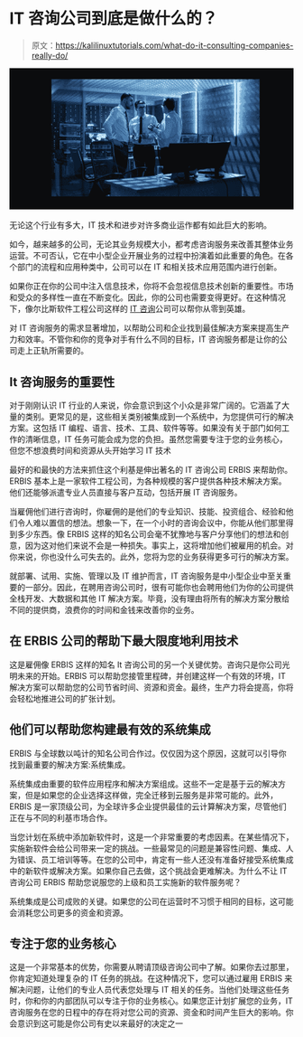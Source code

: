# IT 咨询公司到底是做什么的？

> 原文：<https://kalilinuxtutorials.com/what-do-it-consulting-companies-really-do/>

[![What Do IT Consulting Companies Really Do?](img/f249dd0b4e1ed0b4f2f52c25c6643a65.png "What Do IT Consulting Companies Really Do?")](https://1.bp.blogspot.com/-SLfA2qgSSLM/X_X2rvQrsCI/AAAAAAAALkc/fm_n2xKHhssxv_0vmi2wQvglEMq_M9MfwCLcBGAsYHQ/s16000/Consul.PNG)

无论这个行业有多大，IT 技术和进步对许多商业运作都有如此巨大的影响。

如今，越来越多的公司，无论其业务规模大小，都考虑咨询服务来改善其整体业务运营。不可否认，它在中小型企业开展业务的过程中扮演着如此重要的角色。在各个部门的流程和应用种类中，公司可以在 IT 和相关技术应用范围内进行创新。

如果你正在你的公司中注入信息技术，你将不会忽视信息技术创新的重要性。市场和受众的多样性一直在不断变化。因此，你的公司也需要变得更好。在这种情况下，像尔比斯软件工程公司这样的 [IT 咨询](https://erbis.com/services/it-consulting)公司可以帮你从零到英雄。

对 IT 咨询服务的需求显著增加，以帮助公司和企业找到最佳解决方案来提高生产力和效率。不管你和你的竞争对手有什么不同的目标，IT 咨询服务都是让你的公司走上正轨所需要的。

## **It 咨询服务的重要性**

对于刚刚认识 IT 行业的人来说，你会意识到这个小众是非常广阔的。它涵盖了大量的类别。更常见的是，这些相关类别被集成到一个系统中，为您提供可行的解决方案。这包括 IT 编程、语言、技术、工具、软件等等。如果没有关于部门如何工作的清晰信息，IT 任务可能会成为您的负担。虽然您需要专注于您的业务核心，但您不想浪费时间和资源从头开始学习 IT 技术

最好的和最快的方法来抓住这个利基是伸出著名的 IT 咨询公司 ERBIS 来帮助你。ERBIS 基本上是一家软件工程公司，为各种规模的客户提供各种技术解决方案。他们还能够派遣专业人员直接与客户互动，包括开展 IT 咨询服务。

当雇佣他们进行咨询时，你雇佣的是他们的专业知识、技能、投资组合、经验和他们令人难以置信的想法。想象一下，在一个小时的咨询会议中，你能从他们那里得到多少东西。像 ERBIS 这样的知名公司会毫不犹豫地与客户分享他们的想法和创意，因为这对他们来说不会是一种损失。事实上，这将增加他们被雇用的机会。对你来说，你也没什么可失去的。此外，您将为您的业务获得更多可行的解决方案。

就部署、试用、实施、管理以及 IT 维护而言，IT 咨询服务是中小型企业中至关重要的一部分。因此，在聘用咨询公司时，很有可能你也会聘用他们为你的公司提供全栈开发、大数据和其他 IT 解决方案。毕竟，没有理由将所有的解决方案分散给不同的提供商，浪费你的时间和金钱来改善你的业务。

## **在 ERBIS 公司的帮助下最大限度地利用技术**

这是雇佣像 ERBIS 这样的知名 It 咨询公司的另一个关键优势。咨询只是你公司光明未来的开始。ERBIS 可以帮助您接管里程碑，并创建这样一个有效的环境，IT 解决方案可以帮助您的公司节省时间、资源和资金。最终，生产力将会提高，你将会轻松地推进公司的扩张计划。

## **他们可以帮助您构建最有效的系统集成**

ERBIS 与全球数以吨计的知名公司合作过。仅仅因为这个原因，这就可以引导你找到最重要的解决方案:系统集成。

系统集成由重要的软件应用程序和解决方案组成。这些不一定是基于云的解决方案，但是如果您的企业选择这样做，完全迁移到云服务是非常可能的。此外，ERBIS 是一家顶级公司，为全球许多企业提供最佳的云计算解决方案，尽管他们正在与不同的利基市场合作。

当您计划在系统中添加新软件时，这是一个非常重要的考虑因素。在某些情况下，实施新软件会给公司带来一定的挑战。一些最常见的问题是兼容性问题、集成、人为错误、员工培训等等。在您的公司中，肯定有一些人还没有准备好接受系统集成中的新软件或解决方案。如果你自己去做，这个挑战会更难解决。为什么不让 IT 咨询公司 ERBIS 帮助您说服您的上级和员工实施新的软件服务呢？

系统集成是公司成败的关键。如果您的公司在运营时不习惯于相同的目标，这可能会消耗您公司更多的资金和资源。

## **专注于您的业务核心**

这是一个非常基本的优势，你需要从聘请顶级咨询公司中了解。如果你去过那里，你肯定知道处理复杂的 IT 任务的挑战。在这种情况下，您可以通过雇用 ERBIS 来解决问题，让他们的专业人员代表您处理与 IT 相关的任务。当他们处理这些任务时，你和你的内部团队可以专注于你的业务核心。如果您正计划扩展您的业务，IT 咨询服务在您的日程中的存在将对您公司的资源、资金和时间产生巨大的影响。你会意识到这可能是你公司有史以来最好的决定之一